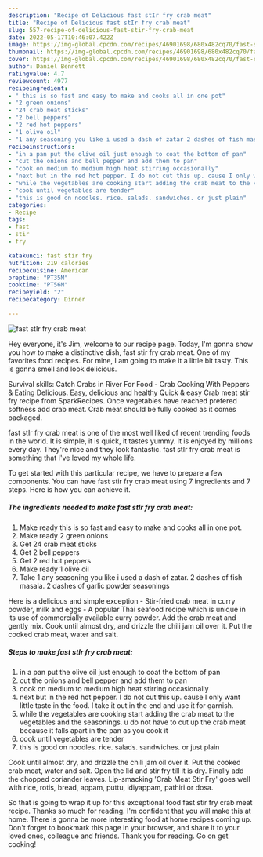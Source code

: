 ```yaml
---
description: "Recipe of Delicious fast stIr fry crab meat"
title: "Recipe of Delicious fast stIr fry crab meat"
slug: 557-recipe-of-delicious-fast-stir-fry-crab-meat
date: 2022-05-17T10:46:07.422Z
image: https://img-global.cpcdn.com/recipes/46901698/680x482cq70/fast-stir-fry-crab-meat-recipe-main-photo.jpg
thumbnail: https://img-global.cpcdn.com/recipes/46901698/680x482cq70/fast-stir-fry-crab-meat-recipe-main-photo.jpg
cover: https://img-global.cpcdn.com/recipes/46901698/680x482cq70/fast-stir-fry-crab-meat-recipe-main-photo.jpg
author: Daniel Bennett
ratingvalue: 4.7
reviewcount: 4977
recipeingredient:
- " this is so fast and easy to make and cooks all in one pot"
- "2 green onions"
- "24 crab meat sticks"
- "2 bell peppers"
- "2 red hot peppers"
- "1 olive oil"
- "1 any seasoning you like i used a dash of zatar 2 dashes of fish masala 2 dashes of garlic powder  seasonings"
recipeinstructions:
- "in a pan put the olive oil just enough to coat the bottom of pan"
- "cut the onions and bell pepper and add them to pan"
- "cook on medium to medium high heat stirring occasionally"
- "next but in the red hot pepper. I do not cut this up. cause I only want little taste in the food. I take it out in the end and use it for garnish."
- "while the vegetables are cooking start adding the crab meat to the vegetables and the seasonings. u do not have to cut up the crab meat because it falls apart in the pan as you cook it"
- "cook until vegetables are tender"
- "this is good on noodles. rice. salads. sandwiches. or just plain"
categories:
- Recipe
tags:
- fast
- stir
- fry

katakunci: fast stir fry 
nutrition: 219 calories
recipecuisine: American
preptime: "PT35M"
cooktime: "PT56M"
recipeyield: "2"
recipecategory: Dinner

---
```



![fast stIr fry crab meat](https://img-global.cpcdn.com/recipes/46901698/680x482cq70/fast-stir-fry-crab-meat-recipe-main-photo.jpg)

Hey everyone, it's Jim, welcome to our recipe page. Today, I'm gonna show you how to make a distinctive dish, fast stir fry crab meat. One of my favorites food recipes. For mine, I am going to make it a little bit tasty. This is gonna smell and look delicious.

Survival skills: Catch Crabs in River For Food - Crab Cooking With Peppers &amp; Eating Delicious. Easy, delicious and healthy Quick &amp; easy Crab meat stir fry recipe from SparkRecipes. Once vegetables have reached prefered softness add crab meat. Crab meat should be fully cooked as it comes packaged.

fast stIr fry crab meat is one of the most well liked of recent trending foods in the world. It is simple, it is quick, it tastes yummy. It is enjoyed by millions every day. They're nice and they look fantastic. fast stIr fry crab meat is something that I've loved my whole life.


To get started with this particular recipe, we have to prepare a few components. You can have fast stir fry crab meat using 7 ingredients and 7 steps. Here is how you can achieve it.

<!--inarticleads1-->

##### The ingredients needed to make fast stIr fry crab meat:

1. Make ready  this is so fast and easy to make and cooks all in one pot.
1. Make ready 2 green onions
1. Get 24 crab meat sticks
1. Get 2 bell peppers
1. Get 2 red hot peppers
1. Make ready 1 olive oil
1. Take 1 any seasoning you like i used a dash of zatar. 2 dashes of fish masala. 2 dashes of garlic powder  seasonings


Here is a delicious and simple exception - Stir-fried crab meat in curry powder, milk and eggs - A popular Thai seafood recipe which is unique in its use of commercially available curry powder. Add the crab meat and gently mix. Cook until almost dry, and drizzle the chili jam oil over it. Put the cooked crab meat, water and salt. 

<!--inarticleads2-->

##### Steps to make fast stIr fry crab meat:

1. in a pan put the olive oil just enough to coat the bottom of pan
1. cut the onions and bell pepper and add them to pan
1. cook on medium to medium high heat stirring occasionally
1. next but in the red hot pepper. I do not cut this up. cause I only want little taste in the food. I take it out in the end and use it for garnish.
1. while the vegetables are cooking start adding the crab meat to the vegetables and the seasonings. u do not have to cut up the crab meat because it falls apart in the pan as you cook it
1. cook until vegetables are tender
1. this is good on noodles. rice. salads. sandwiches. or just plain


Cook until almost dry, and drizzle the chili jam oil over it. Put the cooked crab meat, water and salt. Open the lid and stir fry till it is dry. Finally add the chopped coriander leaves. Lip-smacking &#39;Crab Meat Stir Fry&#39; goes well with rice, rotis, bread, appam, puttu, idiyappam, pathiri or dosa. 

So that is going to wrap it up for this exceptional food fast stir fry crab meat recipe. Thanks so much for reading. I'm confident that you will make this at home. There is gonna be more interesting food at home recipes coming up. Don't forget to bookmark this page in your browser, and share it to your loved ones, colleague and friends. Thank you for reading. Go on get cooking!
